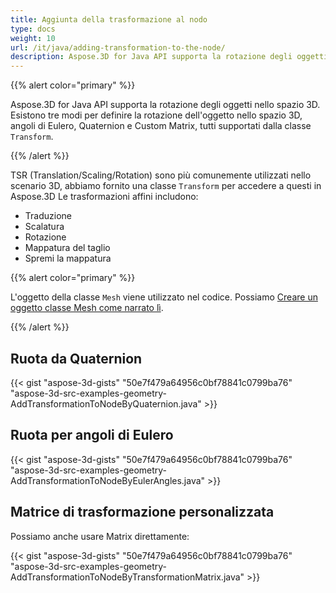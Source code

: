 ```yaml
---
title: Aggiunta della trasformazione al nodo
type: docs
weight: 10
url: /it/java/adding-transformation-to-the-node/
description: Aspose.3D for Java API supporta la rotazione degli oggetti nello spazio 3D. Esistono tre modi per definire la rotazione dell'oggetto nello spazio 3D, angoli di Eulero, Quaternion e Custom Matrix, tutti supportati dalla classe Transform.
---
```

{{% alert color="primary" %}} 

Aspose.3D for Java API supporta la rotazione degli oggetti nello spazio 3D. Esistono tre modi per definire la rotazione dell'oggetto nello spazio 3D, angoli di Eulero, Quaternion e Custom Matrix, tutti supportati dalla classe `Transform`.

{{% /alert %}} 

TSR (Translation/Scaling/Rotation) sono più comunemente utilizzati nello scenario 3D, abbiamo fornito una classe `Transform` per accedere a questi in Aspose.3D Le trasformazioni affini includono:

- Traduzione
- Scalatura
- Rotazione
- Mappatura del taglio
- Spremi la mappatura

{{% alert color="primary" %}} 

L'oggetto della classe `Mesh` viene utilizzato nel codice. Possiamo [Creare un oggetto classe Mesh come narrato lì](https://docs.dynabic.com/display/3djava/Create+3D+Mesh+and+Scene).

{{% /alert %}} 
##  **Ruota da Quaternion**
{{< gist "aspose-3d-gists" "50e7f479a64956c0bf78841c0799ba76" "aspose-3d-src-examples-geometry-AddTransformationToNodeByQuaternion.java" >}}
##  **Ruota per angoli di Eulero**
{{< gist "aspose-3d-gists" "50e7f479a64956c0bf78841c0799ba76" "aspose-3d-src-examples-geometry-AddTransformationToNodeByEulerAngles.java" >}}
##  **Matrice di trasformazione personalizzata**
Possiamo anche usare Matrix direttamente:

{{< gist "aspose-3d-gists" "50e7f479a64956c0bf78841c0799ba76" "aspose-3d-src-examples-geometry-AddTransformationToNodeByTransformationMatrix.java" >}}
